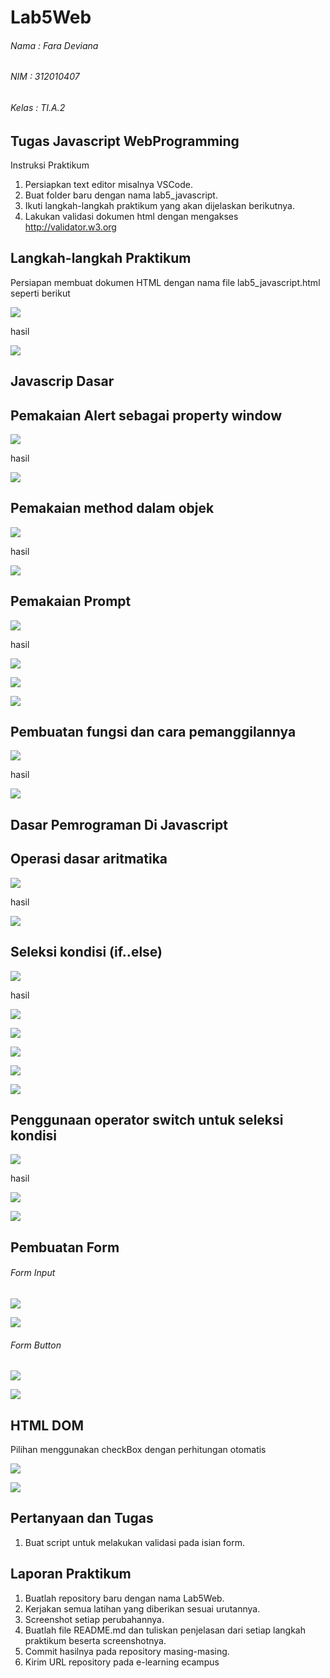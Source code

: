 # Lab5Web

###### Nama : Fara Deviana
###### NIM : 312010407
###### Kelas : TI.A.2

## Tugas Javascript WebProgramming

Instruksi Praktikum
1. Persiapkan text editor misalnya VSCode.
2. Buat folder baru dengan nama lab5_javascript.
3. Ikuti langkah-langkah praktikum yang akan dijelaskan berikutnya.
4. Lakukan validasi dokumen html dengan mengakses http://validator.w3.org

## Langkah-langkah Praktikum
Persiapan membuat dokumen HTML dengan nama file lab5_javascript.html seperti berikut

![](images/1%20change.jpg)

hasil 

![](images/1%20first.png)

## Javascrip Dasar
## Pemakaian Alert sebagai property window

![](images/alert%20js.jpg)

hasil

![](images/2%20second.png)

## Pemakaian method dalam objek

![](images/method%20js.jpg)

hasil

![](images/3%20js.png)

## Pemakaian Prompt

![](images/prompt%20js.jpg)

hasil 

![](images/4%20js.png)

![](images/5%20js.png)

![](images/6%20js.png)


## Pembuatan fungsi dan cara pemanggilannya

![](images/fungsi%20js.jpg)

hasil 

![](images/7%20js.png)


## Dasar Pemrograman Di Javascript

## Operasi dasar aritmatika

![](images/aritmatika.jpg)

hasil 

![](images/8%20js.png)

## Seleksi kondisi (if..else)

![](images/ifelse%20js.jpg)

hasil 

![](images/9%20js.png)

![](images/10%20js.png)

![](images/11%20js.png)

![](images/12%20js.png)

![](images/13%20js.png)

## Penggunaan operator switch untuk seleksi kondisi


![](images/switch%20js.jpg)
 
 hasil

![](images/14%20js.png)

![](images/15%20js.png)

## Pembuatan Form
###### Form Input

![](images/forminput%20js.jpg)

![](images/17%20js.png)

###### Form Button



![](images/form.jpg)

![](images/16%20js.png)




## HTML DOM
Pilihan menggunakan checkBox dengan perhitungan otomatis

![](images/dom%20js.jpg)

![](images/19%20js.png)



## Pertanyaan dan Tugas
1. Buat script untuk melakukan validasi pada isian form.

## Laporan Praktikum
1. Buatlah repository baru dengan nama Lab5Web.
2. Kerjakan semua latihan yang diberikan sesuai urutannya.
3. Screenshot setiap perubahannya.
4. Buatlah file README.md dan tuliskan penjelasan dari setiap langkah praktikum beserta 
screenshotnya.
5. Commit hasilnya pada repository masing-masing.
6. Kirim URL repository pada e-learning ecampus







